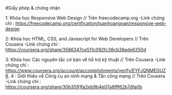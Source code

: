 #Giấy phép & chứng nhận

1: Khóa học Responsive Web Design
  // Trên freecodecamp.org
 -Link chứng chỉ : https://freecodecamp.org/certification/tuanhoangvan/responsive-web-design

2: Khóa học HTML, CSS, and Javascript for Web Developers
  // Trên Cousera
 -Link chứng chỉ : https://coursera.org/share/3586347ce511c092fc38cb38ade6350d
 
 3: Khóa học Các nguyên tắc cơ bản về hỗ trợ kỹ thuật
 // Trên Cousera 
 -Link chứng chỉ :  https://www.coursera.org/account/accomplishments/verify/EYFJQNMEGUZR.
4 : Giới thiệu về Công cụ an ninh mạng & Tấn công mạng 
// Trên Cousera 
-Link chứng chỉ : https://coursera.org/share/30b3591fa2eb9b4e07a8fff62b7dfa0b
